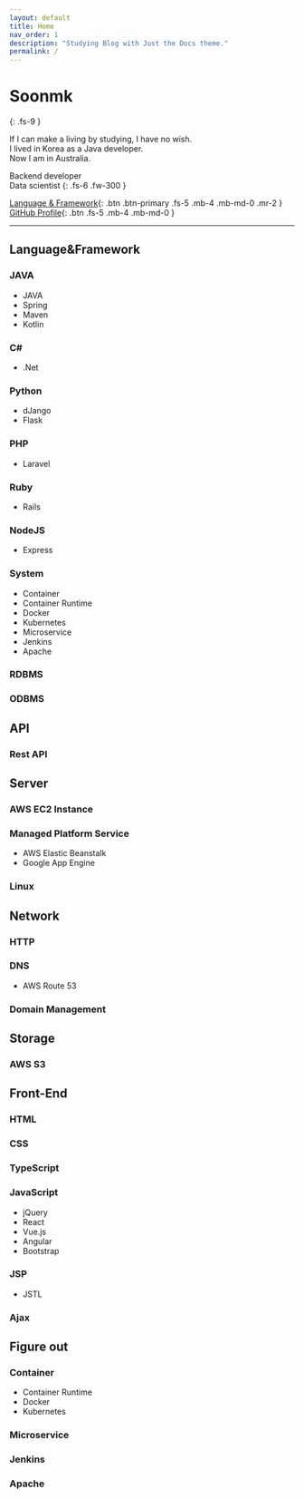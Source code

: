 ```yaml
---
layout: default
title: Home
nav_order: 1
description: "Studying Blog with Just the Docs theme."
permalink: /
---
```


# Soonmk
{: .fs-9 }

If I can make a living by studying, I have no wish.  
I lived in Korea as a Java developer.  
Now I am in Australia.  

Backend developer  
Data scientist
{: .fs-6 .fw-300 }

[Language & Framework](#Language&Framework){: .btn .btn-primary .fs-5 .mb-4 .mb-md-0 .mr-2 } [GitHub Profile](https://github.com/soonmk){: .btn .fs-5 .mb-4 .mb-md-0 }

---

## Language&Framework

### JAVA
- JAVA
- Spring
- Maven
- Kotlin

### C#
- .Net

### Python
- dJango
- Flask

### PHP
- Laravel

### Ruby
- Rails

### NodeJS
- Express

### System
- Container
- Container Runtime
- Docker
- Kubernetes
- Microservice
- Jenkins
- Apache

### RDBMS

### ODBMS

## API

### Rest API

## Server

### AWS EC2 Instance

### Managed Platform Service
- AWS Elastic Beanstalk
- Google App Engine

### Linux

## Network

### HTTP

### DNS
- AWS Route 53

### Domain Management

## Storage

### AWS S3

## Front-End

### HTML

### CSS

### TypeScript

### JavaScript
- jQuery
- React
- Vue.js
- Angular
- Bootstrap

### JSP
- JSTL

### Ajax

## Figure out

### Container
- Container Runtime
- Docker
- Kubernetes

### Microservice

### Jenkins

### Apache
